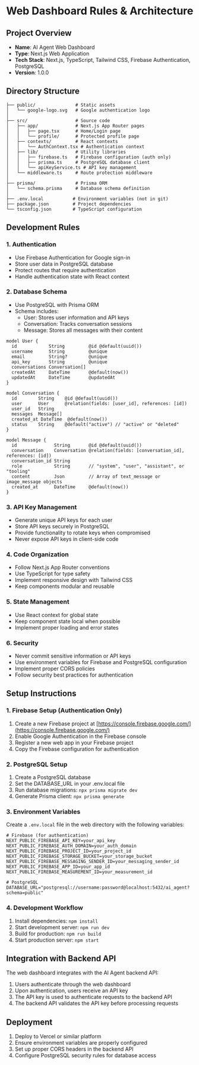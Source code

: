 # Web Dashboard Rules & Architecture

## Project Overview
- **Name**: AI Agent Web Dashboard
- **Type**: Next.js Web Application
- **Tech Stack**: Next.js, TypeScript, Tailwind CSS, Firebase Authentication, PostgreSQL
- **Version**: 1.0.0

## Directory Structure

```
├── public/               # Static assets
│   └── google-logo.svg   # Google authentication logo
│
├── src/                  # Source code
│   ├── app/              # Next.js App Router pages
│   │   ├── page.tsx      # Home/Login page
│   │   └── profile/      # Protected profile page
│   ├── contexts/         # React contexts
│   │   └── AuthContext.tsx # Authentication context
│   ├── lib/              # Utility libraries
│   │   ├── firebase.ts   # Firebase configuration (auth only)
│   │   ├── prisma.ts     # PostgreSQL database client
│   │   └── apiKeyService.ts # API key management
│   └── middleware.ts     # Route protection middleware
│
├── prisma/               # Prisma ORM
│   └── schema.prisma     # Database schema definition
│
├── .env.local           # Environment variables (not in git)
├── package.json         # Project dependencies
└── tsconfig.json        # TypeScript configuration
```

## Development Rules

### 1. Authentication
- Use Firebase Authentication for Google sign-in
- Store user data in PostgreSQL database
- Protect routes that require authentication
- Handle authentication state with React context

### 2. Database Schema
- Use PostgreSQL with Prisma ORM
- Schema includes:
  - User: Stores user information and API keys
  - Conversation: Tracks conversation sessions
  - Message: Stores all messages with their content

```prisma
model User {
  id            String         @id @default(uuid())
  username      String         @unique
  email         String?        @unique
  api_key       String         @unique
  conversations Conversation[]
  createdAt     DateTime       @default(now())
  updatedAt     DateTime       @updatedAt
}

model Conversation {
  id        String    @id @default(uuid())
  user      User      @relation(fields: [user_id], references: [id])
  user_id   String
  messages  Message[]
  created_at DateTime  @default(now())
  status    String    @default("active") // "active" or "deleted"
}

model Message {
  id              String       @id @default(uuid())
  conversation    Conversation @relation(fields: [conversation_id], references: [id])
  conversation_id String
  role            String       // "system", "user", "assistant", or "tooling"
  content         Json         // Array of text_message or image_message objects
  created_at      DateTime     @default(now())
}
```

### 3. API Key Management
- Generate unique API keys for each user
- Store API keys securely in PostgreSQL
- Provide functionality to rotate keys when compromised
- Never expose API keys in client-side code

### 4. Code Organization
- Follow Next.js App Router conventions
- Use TypeScript for type safety
- Implement responsive design with Tailwind CSS
- Keep components modular and reusable

### 5. State Management
- Use React context for global state
- Keep component state local when possible
- Implement proper loading and error states

### 6. Security
- Never commit sensitive information or API keys
- Use environment variables for Firebase and PostgreSQL configuration
- Implement proper CORS policies
- Follow security best practices for authentication

## Setup Instructions

### 1. Firebase Setup (Authentication Only)
1. Create a new Firebase project at [https://console.firebase.google.com/](https://console.firebase.google.com/)
2. Enable Google Authentication in the Firebase console
3. Register a new web app in your Firebase project
4. Copy the Firebase configuration for authentication

### 2. PostgreSQL Setup
1. Create a PostgreSQL database
2. Set the DATABASE_URL in your .env.local file
3. Run database migrations: `npx prisma migrate dev`
4. Generate Prisma client: `npx prisma generate`

### 3. Environment Variables
Create a `.env.local` file in the web directory with the following variables:
```
# Firebase (for authentication)
NEXT_PUBLIC_FIREBASE_API_KEY=your_api_key
NEXT_PUBLIC_FIREBASE_AUTH_DOMAIN=your_auth_domain
NEXT_PUBLIC_FIREBASE_PROJECT_ID=your_project_id
NEXT_PUBLIC_FIREBASE_STORAGE_BUCKET=your_storage_bucket
NEXT_PUBLIC_FIREBASE_MESSAGING_SENDER_ID=your_messaging_sender_id
NEXT_PUBLIC_FIREBASE_APP_ID=your_app_id
NEXT_PUBLIC_FIREBASE_MEASUREMENT_ID=your_measurement_id

# PostgreSQL
DATABASE_URL="postgresql://username:password@localhost:5432/ai_agent?schema=public"
```

### 4. Development Workflow
1. Install dependencies: `npm install`
2. Start development server: `npm run dev`
3. Build for production: `npm run build`
4. Start production server: `npm start`

## Integration with Backend API

The web dashboard integrates with the AI Agent backend API:

1. Users authenticate through the web dashboard
2. Upon authentication, users receive an API key
3. The API key is used to authenticate requests to the backend API
4. The backend API validates the API key before processing requests

## Deployment

1. Deploy to Vercel or similar platform
2. Ensure environment variables are properly configured
3. Set up proper CORS headers in the backend API
4. Configure PostgreSQL security rules for database access
